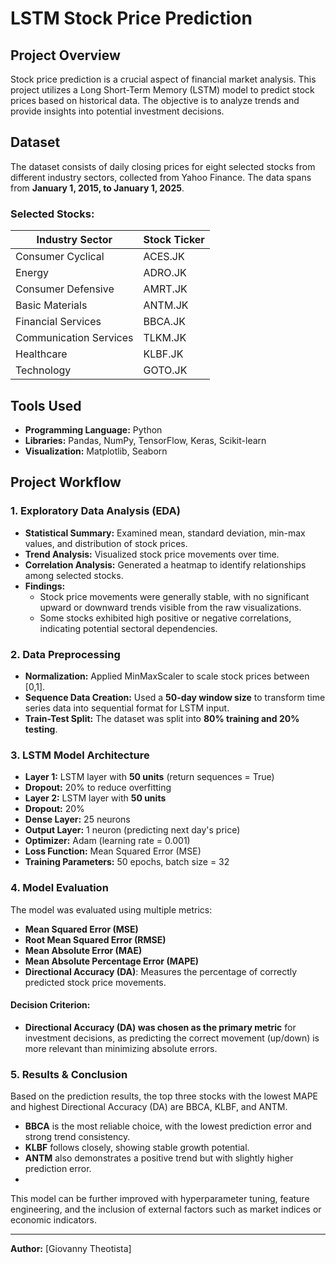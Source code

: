 # LSTM Stock Price Prediction

## **Project Overview**
Stock price prediction is a crucial aspect of financial market analysis. This project utilizes a Long Short-Term Memory (LSTM) model to predict stock prices based on historical data. The objective is to analyze trends and provide insights into potential investment decisions.

## **Dataset**
The dataset consists of daily closing prices for eight selected stocks from different industry sectors, collected from Yahoo Finance. The data spans from **January 1, 2015, to January 1, 2025**.

### **Selected Stocks:**
| Industry Sector           | Stock Ticker |
|---------------------------|-------------|
| Consumer Cyclical        | ACES.JK     |
| Energy                  | ADRO.JK     |
| Consumer Defensive      | AMRT.JK     |
| Basic Materials         | ANTM.JK     |
| Financial Services      | BBCA.JK     |
| Communication Services  | TLKM.JK     |
| Healthcare             | KLBF.JK     |
| Technology             | GOTO.JK     |

## **Tools Used**
- **Programming Language:** Python
- **Libraries:** Pandas, NumPy, TensorFlow, Keras, Scikit-learn
- **Visualization:** Matplotlib, Seaborn

## **Project Workflow**
### **1. Exploratory Data Analysis (EDA)**
- **Statistical Summary:** Examined mean, standard deviation, min-max values, and distribution of stock prices.
- **Trend Analysis:** Visualized stock price movements over time.
- **Correlation Analysis:** Generated a heatmap to identify relationships among selected stocks.
- **Findings:**
  - Stock price movements were generally stable, with no significant upward or downward trends visible from the raw visualizations.
  - Some stocks exhibited high positive or negative correlations, indicating potential sectoral dependencies.

### **2. Data Preprocessing**
- **Normalization:** Applied MinMaxScaler to scale stock prices between [0,1].
- **Sequence Data Creation:** Used a **50-day window size** to transform time series data into sequential format for LSTM input.
- **Train-Test Split:** The dataset was split into **80% training and 20% testing**.

### **3. LSTM Model Architecture**
- **Layer 1:** LSTM layer with **50 units** (return sequences = True)
- **Dropout:** 20% to reduce overfitting
- **Layer 2:** LSTM layer with **50 units**
- **Dropout:** 20%
- **Dense Layer:** 25 neurons
- **Output Layer:** 1 neuron (predicting next day's price)
- **Optimizer:** Adam (learning rate = 0.001)
- **Loss Function:** Mean Squared Error (MSE)
- **Training Parameters:** 50 epochs, batch size = 32

### **4. Model Evaluation**
The model was evaluated using multiple metrics:
- **Mean Squared Error (MSE)**
- **Root Mean Squared Error (RMSE)**
- **Mean Absolute Error (MAE)**
- **Mean Absolute Percentage Error (MAPE)**
- **Directional Accuracy (DA)**: Measures the percentage of correctly predicted stock price movements.

#### **Decision Criterion:**
- **Directional Accuracy (DA) was chosen as the primary metric** for investment decisions, as predicting the correct movement (up/down) is more relevant than minimizing absolute errors.

### **5. Results & Conclusion**
Based on the prediction results, the top three stocks with the lowest MAPE and highest Directional Accuracy (DA) are BBCA, KLBF, and ANTM.
- **BBCA** is the most reliable choice, with the lowest prediction error and strong trend consistency.
- **KLBF** follows closely, showing stable growth potential.
- **ANTM** also demonstrates a positive trend but with slightly higher prediction error.
- 
This model can be further improved with hyperparameter tuning, feature engineering, and the inclusion of external factors such as market indices or economic indicators.

---
**Author:** [Giovanny Theotista]

